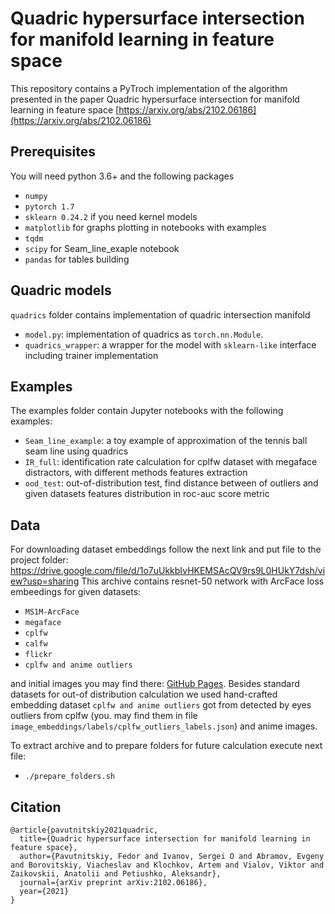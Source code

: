 # Quadric hypersurface intersection for manifold learning in feature space

This repository contains a PyTroch implementation of the algorithm presented in the paper Quadric hypersurface intersection for manifold learning in feature space
[https://arxiv.org/abs/2102.06186](https://arxiv.org/abs/2102.06186)

## Prerequisites

You will need python 3.6+ and the following packages

- `numpy`
- `pytorch 1.7`
- `sklearn 0.24.2` if you need kernel models
- `matplotlib` for graphs plotting in notebooks with examples
- `tqdm`
- `scipy` for Seam_line_exaple notebook
- `pandas` for tables building


## Quadric models

`quadrics` folder contains implementation of quadric intersection manifold

- `model.py`: implementation of quadrics as `torch.nn.Module`.
- `quadrics_wrapper`: a wrapper for the model with `sklearn-like` interface including trainer implementation

## Examples

The examples folder contain Jupyter notebooks with the following examples:

- `Seam_line_example`: a toy example of approximation of the tennis ball seam line using quadrics
- `IR_full`: identification rate calculation for cplfw dataset with megaface distractors, with different methods features extraction
- `ood_test`: out-of-distribution test, find distance between of outliers and given datasets features distribution in roc-auc score metric

## Data
For downloading dataset embeddings follow the next link and put file to the project folder:
https://drive.google.com/file/d/1o7uUkkbIvHKEMSAcQV9rs9L0HUkY7dsh/view?usp=sharing
This archive contains resnet-50 network with ArcFace loss embeedings for given datasets:

- `MS1M-ArcFace`
- `megaface`
- `cplfw`
- `calfw`
- `flickr`
- `cplfw and anime outliers`

and initial images you may find there: [GitHub Pages](https://github.com/deepinsight/insightface/tree/master/recognition/_datasets_). Besides standard datasets for out-of distribution calculation we used hand-crafted embedding dataset `cplfw and anime outliers` got from detected by eyes outliers from cplfw (you. may find them in file `image_embeddings/labels/cplfw_outliers_labels.json`) and anime images.

To extract archive and to prepare folders for future calculation execute next file:

- `./prepare_folders.sh`

## Citation
```
@article{pavutnitskiy2021quadric,
  title={Quadric hypersurface intersection for manifold learning in feature space},
  author={Pavutnitskiy, Fedor and Ivanov, Sergei O and Abramov, Evgeny and Borovitskiy, Viacheslav and Klochkov, Artem and Vialov, Viktor and Zaikovskii, Anatolii and Petiushko, Aleksandr},
  journal={arXiv preprint arXiv:2102.06186},
  year={2021}
}
```
